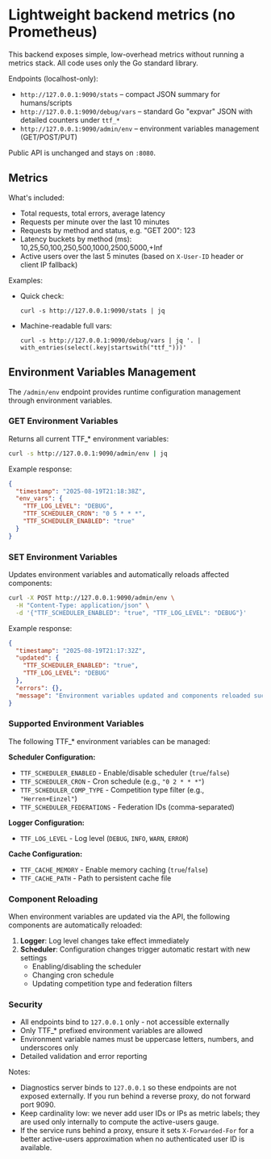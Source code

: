 # Lightweight backend metrics (no Prometheus)

This backend exposes simple, low-overhead metrics without running a metrics stack. All code uses only the Go standard library.

Endpoints (localhost-only):
- `http://127.0.0.1:9090/stats` – compact JSON summary for humans/scripts
- `http://127.0.0.1:9090/debug/vars` – standard Go "expvar" JSON with detailed counters under `ttf_*`
- `http://127.0.0.1:9090/admin/env` – environment variables management (GET/POST/PUT)

Public API is unchanged and stays on `:8080`.

## Metrics

What's included:
- Total requests, total errors, average latency
- Requests per minute over the last 10 minutes
- Requests by method and status, e.g. "GET 200": 123
- Latency buckets by method (ms): 10,25,50,100,250,500,1000,2500,5000,+Inf
- Active users over the last 5 minutes (based on `X-User-ID` header or client IP fallback)

Examples:
- Quick check:
  ```
  curl -s http://127.0.0.1:9090/stats | jq
  ```
- Machine-readable full vars:
  ```
  curl -s http://127.0.0.1:9090/debug/vars | jq '. | with_entries(select(.key|startswith("ttf_")))'
  ```

## Environment Variables Management

The `/admin/env` endpoint provides runtime configuration management through environment variables.

### GET Environment Variables

Returns all current TTF_* environment variables:

```bash
curl -s http://127.0.0.1:9090/admin/env | jq
```

Example response:
```json
{
  "timestamp": "2025-08-19T21:18:38Z",
  "env_vars": {
    "TTF_LOG_LEVEL": "DEBUG",
    "TTF_SCHEDULER_CRON": "0 5 * * *",
    "TTF_SCHEDULER_ENABLED": "true"
  }
}
```

### SET Environment Variables

Updates environment variables and automatically reloads affected components:

```bash
curl -X POST http://127.0.0.1:9090/admin/env \
  -H "Content-Type: application/json" \
  -d '{"TTF_SCHEDULER_ENABLED": "true", "TTF_LOG_LEVEL": "DEBUG"}'
```

Example response:
```json
{
  "timestamp": "2025-08-19T21:17:32Z",
  "updated": {
    "TTF_SCHEDULER_ENABLED": "true",
    "TTF_LOG_LEVEL": "DEBUG"
  },
  "errors": {},
  "message": "Environment variables updated and components reloaded successfully."
}
```

### Supported Environment Variables

The following TTF_* environment variables can be managed:

**Scheduler Configuration:**
- `TTF_SCHEDULER_ENABLED` - Enable/disable scheduler (`true`/`false`)
- `TTF_SCHEDULER_CRON` - Cron schedule (e.g., `"0 2 * * *"`)
- `TTF_SCHEDULER_COMP_TYPE` - Competition type filter (e.g., `"Herren+Einzel"`)
- `TTF_SCHEDULER_FEDERATIONS` - Federation IDs (comma-separated)

**Logger Configuration:**
- `TTF_LOG_LEVEL` - Log level (`DEBUG`, `INFO`, `WARN`, `ERROR`)

**Cache Configuration:**
- `TTF_CACHE_MEMORY` - Enable memory caching (`true`/`false`)
- `TTF_CACHE_PATH` - Path to persistent cache file

### Component Reloading

When environment variables are updated via the API, the following components are automatically reloaded:

1. **Logger**: Log level changes take effect immediately
2. **Scheduler**: Configuration changes trigger automatic restart with new settings
   - Enabling/disabling the scheduler
   - Changing cron schedule
   - Updating competition type and federation filters

### Security

- All endpoints bind to `127.0.0.1` only - not accessible externally
- Only TTF_* prefixed environment variables are allowed
- Environment variable names must be uppercase letters, numbers, and underscores only
- Detailed validation and error reporting

Notes:
- Diagnostics server binds to `127.0.0.1` so these endpoints are not exposed externally. If you run behind a reverse proxy, do not forward port 9090.
- Keep cardinality low: we never add user IDs or IPs as metric labels; they are used only internally to compute the active-users gauge.
- If the service runs behind a proxy, ensure it sets `X-Forwarded-For` for a better active-users approximation when no authenticated user ID is available.